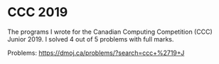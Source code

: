 # CCC 2019

The programs I wrote for the Canadian Computing Competition (CCC) Junior 2019.
I solved 4 out of 5 problems with full marks.

Problems: https://dmoj.ca/problems/?search=ccc+%2719+J
